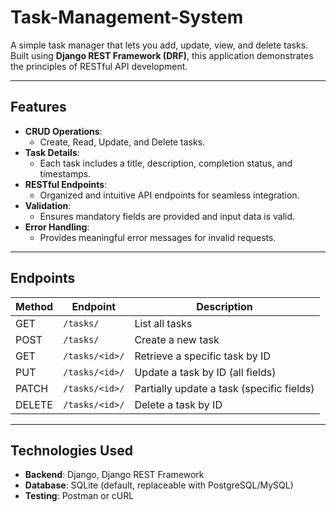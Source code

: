 # Task-Management-System

A simple task manager that lets you add, update, view, and delete tasks. Built using **Django REST Framework (DRF)**, this application demonstrates the principles of RESTful API development.

---

## Features

- **CRUD Operations**: 
  - Create, Read, Update, and Delete tasks.
- **Task Details**: 
  - Each task includes a title, description, completion status, and timestamps.
- **RESTful Endpoints**: 
  - Organized and intuitive API endpoints for seamless integration.
- **Validation**: 
  - Ensures mandatory fields are provided and input data is valid.
- **Error Handling**: 
  - Provides meaningful error messages for invalid requests.

---

## Endpoints

| Method | Endpoint            | Description                           |
|--------|---------------------|---------------------------------------|
| GET    | `/tasks/`           | List all tasks                       |
| POST   | `/tasks/`           | Create a new task                    |
| GET    | `/tasks/<id>/`      | Retrieve a specific task by ID        |
| PUT    | `/tasks/<id>/`      | Update a task by ID (all fields)      |
| PATCH  | `/tasks/<id>/`      | Partially update a task (specific fields) |
| DELETE | `/tasks/<id>/`      | Delete a task by ID                  |

---

## Technologies Used

- **Backend**: Django, Django REST Framework
- **Database**: SQLite (default, replaceable with PostgreSQL/MySQL)
- **Testing**: Postman or cURL
